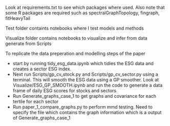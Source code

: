 Look at requirements.txt to see which packages where used. Also note that some R packages are required such as spectralGraphTopology, fingraph, fitHeavyTail


Test folder containts notebooks where I test models and methods

Visualize folder contains notebooks to visualize and infer from data generate from Scripts

To replicate the data preperation and modelling steps of the paper

* start by running tidy_esg_data.ipynb which tidies the ESG data and creates a sector ESG index.
* Next run Scripts/gp_cv_stock.py and Scripts/gp_cv_sector.py using a terminal. This will smooth the ESG data using a GP smoother. Look at Visualize/ESG_GP_SMOOTH.ipynb and run the code to generate a data frame of daily ESG scores for stocks and sectors
* Run Generate_graphs_case_1 to get graphs and covariance for each tertile for each sector
* Run paper_1_compare_graphs.py to perform mmd testing. Need to specify the file which contains the graph information which is a output of Generate_graphs_case_1





